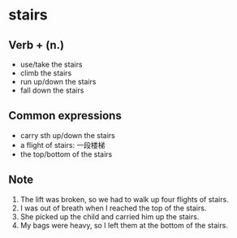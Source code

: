 # stairs

## Verb + (n.)

- use/take the stairs
- climb the stairs
- run up/down the stairs
- fall down the stairs

## Common expressions

- carry sth up/down the stairs
- a flight of stairs: 一段楼梯
- the top/bottom of the stairs

## Note

1. The lift was broken, so we had to walk up four flights of stairs.
2. I was out of breath when I reached the top of the stairs.
3. She picked up the child and carried him up the stairs.
4. My bags were heavy, so I left them at the bottom of the stairs.
